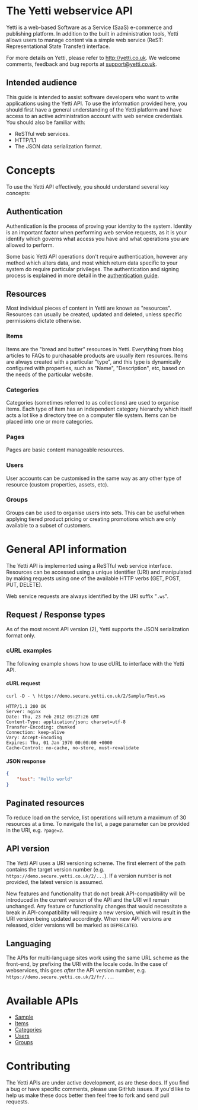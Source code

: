 # The Yetti webservice API

Yetti is a web-based Software as a Service (SaaS) e-commerce and publishing platform.
In addition to the built in administration tools, Yetti allows users to manage content via a simple web service (ReST: Representational State Transfer) interface.

For more details on Yetti, please refer to http://yetti.co.uk. We welcome comments, feedback and bug reports at support@yetti.co.uk.

## Intended audience

This guide is intended to assist software developers who want to write applications using the Yetti API.
To use the information provided here, you should first have a general understanding of the Yetti platform and have access to an active administration account with web service credentials. 
You should also be familiar with:

* ReSTful web services.
* HTTP/1.1
* The JSON data serialization format.

# Concepts

To use the Yetti API effectively, you should understand several key concepts:

## Authentication

Authentication is the process of proving your identity to the system. 
Identity is an important factor when performing web service requests, as it is your identify which governs what access you have and what operations you are allowed to perform.

Some basic Yetti API operations don't require authentication, however any method which alters data, and most which return data specific to your system do require particular privileges. 
The authentication and signing process is explained in more detail in the [authentication guide](https://github.com/YettiPowered/api-docs/blob/master/sections/authentication.md).

## Resources

Most individual pieces of content in Yetti are known as "resources". Resources can usually be created, updated and deleted, unless specific permissions dictate otherwise.

### Items

Items are the "bread and butter" resources in Yetti. Everything from blog articles to FAQs to purchasable products are usually item resources.
Items are always created with a particular "type", and this type is dynamically configured with properties, such as "Name", "Description", etc, based on the needs of the particular website.

### Categories

Categories (sometimes referred to as collections) are used to organise items. 
Each type of item has an independent category hierarchy which itself acts a lot like a directory tree on a computer file system. 
Items can be placed into one or more categories.

### Pages

Pages are basic content manageable resources.

### Users

User accounts can be customised in the same way as any other type of resource (custom properties, assets, etc).

### Groups

Groups can be used to organise users into sets. This can be useful when applying tiered product pricing or creating promotions which are only available to a subset of customers.

# General API information

The Yetti API is implemented using a ReSTful web service interface. 
Resources can be accessed using a unique identifier (URI) and manipulated by making requests using one of the available HTTP verbs (GET, POST, PUT, DELETE).

Web service requests are always identified by the URI suffix "`.ws`".

## Request / Response types

As of the most recent API version (2), Yetti supports the JSON serialization format only.

### cURL examples

The following example shows how to use cURL to interface with the Yetti API.

#### cURL request
```
curl -D - \ https://demo.secure.yetti.co.uk/2/Sample/Test.ws

HTTP/1.1 200 OK
Server: nginx
Date: Thu, 23 Feb 2012 09:27:26 GMT
Content-Type: application/json; charset=utf-8
Transfer-Encoding: chunked
Connection: keep-alive
Vary: Accept-Encoding
Expires: Thu, 01 Jan 1970 00:00:00 +0000
Cache-Control: no-cache, no-store, must-revalidate
```

#### JSON response
```json
{
    "test": "Hello world"
}
```

## Paginated resources

To reduce load on the service, list operations will return a maximum of 30 resources at a time. To navigate the list, a page parameter can be provided in the URI, e.g. `?page=2`.

## API version

The Yetti API uses a URI versioning scheme. The first element of the path contains the target version number (e.g. `https://demo.secure.yetti.co.uk/2/...`). 
If a version number is not provided, the latest version is assumed.

New features and functionality that do not break API-compatibility will be introduced in the current version of the API and the URI will remain unchanged. 
Any feature or functionality changes that would necessitate a break in API-compatibility will require a new version, which will result in the URI version 
being updated accordingly. When new API versions are released, older versions will be marked as `DEPRECATED`.

## Languaging

The APIs for multi-language sites work using the same URL scheme as the front-end, by prefixing the URI with the locale code. In the case of webservices, 
this goes *after* the API version number, e.g. `https://demo.secure.yetti.co.uk/2/fr/...`.

# Available APIs

* [Sample](https://github.com/YettiPowered/api-docs/blob/master/sections/sample.md)
* [Items](https://github.com/YettiPowered/api-docs/blob/master/sections/items.md)
* [Categories](https://github.com/YettiPowered/api-docs/blob/master/sections/categories.md)
* [Users](https://github.com/YettiPowered/api-docs/blob/master/sections/users.md)
* [Groups](https://github.com/YettiPowered/api-docs/blob/master/sections/groups.md)

# Contributing

The Yetti APIs are under active development, as are these docs. If you find a bug or have specific comments, please use GitHub issues. If you'd like to help us make these docs
better then feel free to fork and send pull requests.
